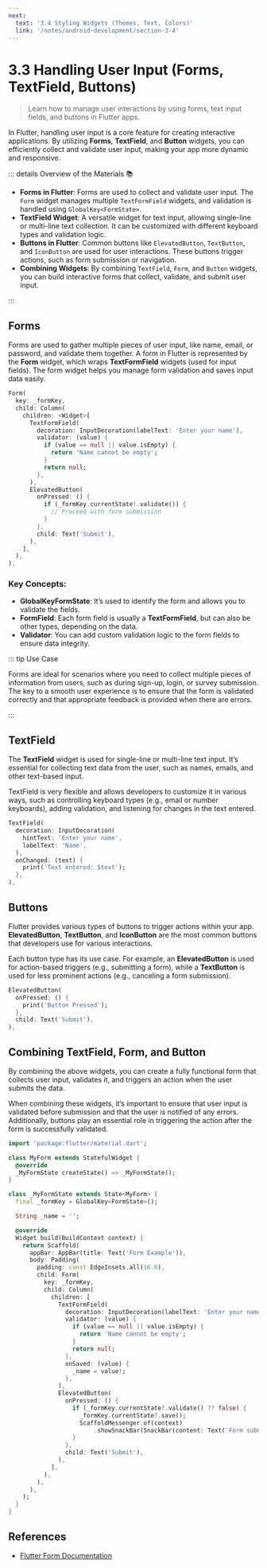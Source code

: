 ```yaml
---
next:
  text: '3.4 Styling Widgets (Themes, Text, Colors)'
  link: '/notes/android-development/section-3-4'
---
```


# 3.3 Handling User Input (Forms, TextField, Buttons)

> Learn how to manage user interactions by using forms, text input fields, and buttons in Flutter apps.

In Flutter, handling user input is a core feature for creating interactive applications. By utilizing **Forms**, **TextField**, and **Button** widgets, you can efficiently collect and validate user input, making your app more dynamic and responsive.

::: details Overview of the Materials 📚

- **Forms in Flutter**: Forms are used to collect and validate user input. The `Form` widget manages multiple `TextFormField` widgets, and validation is handled using `GlobalKey<FormState>`.
- **TextField Widget**: A versatile widget for text input, allowing single-line or multi-line text collection. It can be customized with different keyboard types and validation logic.
- **Buttons in Flutter**: Common buttons like `ElevatedButton`, `TextButton`, and `IconButton` are used for user interactions. These buttons trigger actions, such as form submission or navigation.
- **Combining Widgets**: By combining `TextField`, `Form`, and `Button` widgets, you can build interactive forms that collect, validate, and submit user input.

:::

## Forms

Forms are used to gather multiple pieces of user input, like name, email, or password, and validate them together. A form in Flutter is represented by the **Form** widget, which wraps **TextFormField** widgets (used for input fields). The form widget helps you manage form validation and saves input data easily.

```dart
Form(
  key: _formKey,
  child: Column(
    children: <Widget>[
      TextFormField(
        decoration: InputDecoration(labelText: 'Enter your name'),
        validator: (value) {
          if (value == null || value.isEmpty) {
            return 'Name cannot be empty';
          }
          return null;
        },
      ),
      ElevatedButton(
        onPressed: () {
          if (_formKey.currentState!.validate()) {
            // Proceed with form submission
          }
        },
        child: Text('Submit'),
      ),
    ],
  ),
),
```

### Key Concepts:

- **GlobalKeyFormState**: It’s used to identify the form and allows you to validate the fields.
- **FormField**: Each form field is usually a **TextFormField**, but can also be other types, depending on the data.
- **Validator**: You can add custom validation logic to the form fields to ensure data integrity.

::: tip Use Case

Forms are ideal for scenarios where you need to collect multiple pieces of information from users, such as during sign-up, login, or survey submission. The key to a smooth user experience is to ensure that the form is validated correctly and that appropriate feedback is provided when there are errors.

:::

## TextField

The **TextField** widget is used for single-line or multi-line text input. It’s essential for collecting text data from the user, such as names, emails, and other text-based input.

TextField is very flexible and allows developers to customize it in various ways, such as controlling keyboard types (e.g., email or number keyboards), adding validation, and listening for changes in the text entered.

```dart
TextField(
  decoration: InputDecoration(
    hintText: 'Enter your name',
    labelText: 'Name',
  ),
  onChanged: (text) {
    print('Text entered: $text');
  },
),
```

## Buttons

Flutter provides various types of buttons to trigger actions within your app. **ElevatedButton**, **TextButton**, and **IconButton** are the most common buttons that developers use for various interactions.

Each button type has its use case. For example, an **ElevatedButton** is used for action-based triggers (e.g., submitting a form), while a **TextButton** is used for less prominent actions (e.g., canceling a form submission).

```dart
ElevatedButton(
  onPressed: () {
    print('Button Pressed');
  },
  child: Text('Submit'),
),
```

## Combining TextField, Form, and Button

By combining the above widgets, you can create a fully functional form that collects user input, validates it, and triggers an action when the user submits the data.

When combining these widgets, it’s important to ensure that user input is validated before submission and that the user is notified of any errors. Additionally, buttons play an essential role in triggering the action after the form is successfully validated.

```dart
import 'package:flutter/material.dart';

class MyForm extends StatefulWidget {
  @override
  _MyFormState createState() => _MyFormState();
}

class _MyFormState extends State<MyForm> {
  final _formKey = GlobalKey<FormState>();

  String _name = '';

  @override
  Widget build(BuildContext context) {
    return Scaffold(
      appBar: AppBar(title: Text('Form Example')),
      body: Padding(
        padding: const EdgeInsets.all(16.0),
        child: Form(
          key: _formKey,
          child: Column(
            children: [
              TextFormField(
                decoration: InputDecoration(labelText: 'Enter your name'),
                validator: (value) {
                  if (value == null || value.isEmpty) {
                    return 'Name cannot be empty';
                  }
                  return null;
                },
                onSaved: (value) {
                  _name = value!;
                },
              ),
              ElevatedButton(
                onPressed: () {
                  if (_formKey.currentState?.validate() ?? false) {
                    _formKey.currentState?.save();
                    ScaffoldMessenger.of(context)
                        .showSnackBar(SnackBar(content: Text('Form submitted')));
                  }
                },
                child: Text('Submit'),
              ),
            ],
          ),
        ),
      ),
    );
  }
}
```

## References

- [Flutter Form Documentation](https://flutter.dev/docs/cookbook/forms/validation)
